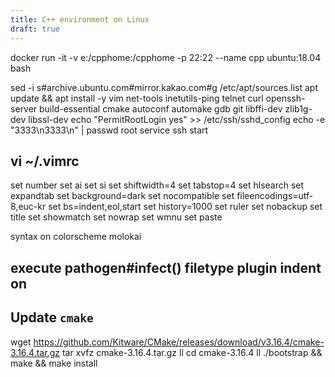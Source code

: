 ```yaml
---
title: C++ environment on Linux
draft: true
---
```


docker run -it -v e:/cpphome:/cpphome -p 22:22 --name cpp ubuntu:18.04 bash

sed -i s#archive\.ubuntu\.com#mirror.kakao.com#g /etc/apt/sources.list
apt update && apt install -y vim net-tools inetutils-ping telnet curl openssh-server    build-essential cmake autoconf automake gdb git libffi-dev zlib1g-dev libssl-dev
echo "PermitRootLogin yes" >> /etc/ssh/sshd_config
echo -e "3333\n3333\n" | passwd  root
service ssh start


vi ~/.vimrc
---

set number
set ai
set si
set shiftwidth=4
set tabstop=4
set hlsearch
set expandtab
set background=dark
set nocompatible
set fileencodings=utf-8,euc-kr
set bs=indent,eol,start
set history=1000
set ruler
set nobackup
set title
set showmatch
set nowrap
set wmnu
set paste

syntax on
colorscheme molokai

execute pathogen#infect()
filetype plugin indent on
---



## Update `cmake`

 wget https://github.com/Kitware/CMake/releases/download/v3.16.4/cmake-3.16.4.tar.gz
 tar xvfz cmake-3.16.4.tar.gz
 ll
 cd cmake-3.16.4
 ll
 ./bootstrap && make && make install
